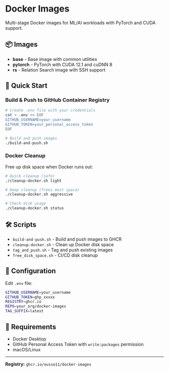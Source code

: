 # Docker Images

Multi-stage Docker images for ML/AI workloads with PyTorch and CUDA support.

## 📦 Images

- **base** - Base image with common utilities
- **pytorch** - PyTorch with CUDA 12.1 and cuDNN 8
- **rs** - Relation Search image with SSH support

## 🚀 Quick Start

### Build & Push to GitHub Container Registry

```bash
# Create .env file with your credentials
cat > .env << EOF
GITHUB_USERNAME=your_username
GITHUB_TOKEN=your_personal_access_token
EOF

# Build and push images
./build-and-push.sh
```

### Docker Cleanup

Free up disk space when Docker runs out:

```bash
# Quick cleanup (safe)
./cleanup-docker.sh light

# Deep cleanup (frees most space)
./cleanup-docker.sh aggressive

# Check disk usage
./cleanup-docker.sh status
```

## 🛠️ Scripts

- `build-and-push.sh` - Build and push images to GHCR
- `cleanup-docker.sh` - Clean up Docker disk space
- `tag_and_push.sh` - Tag and push existing images
- `free_disk_space.sh` - CI/CD disk cleanup

## 📝 Configuration

Edit `.env` file:
```bash
GITHUB_USERNAME=your_username
GITHUB_TOKEN=ghp_xxxxx
REGISTRY=ghcr.io
REPO=your_org/docker-images
TAG_SUFFIX=latest
```

## 🔧 Requirements

- Docker Desktop
- GitHub Personal Access Token with `write:packages` permission
- macOS/Linux

---

**Registry:** `ghcr.io/ousso11/docker-images`
